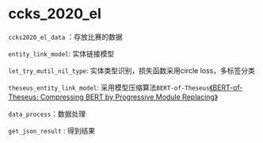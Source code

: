 # ccks_2020_el

`ccks2020_el_data` ：存放比赛的数据

`entity_link_model`: 实体链接模型

`let_try_mutil_nil_type`: 实体类型识别，损失函数采用circle loss，多标签分类

`theseus_entity_link_model`: 采用模型压缩算法`BERT-of-Theseus`[《BERT-of-Theseus: Compressing BERT by Progressive Module Replacing》](https://arxiv.org/abs/2002.02925)

`data_process`：数据处理

`get_json_result` : 得到结果